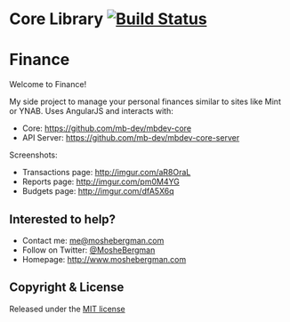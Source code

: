 # Core Library [![Build Status](https://travis-ci.org/mb-dev/finance-ng.svg?branch=master)](https://travis-ci.org/mb-dev/finance-ng)

# Finance

Welcome to Finance!

My side project to manage your personal finances similar to sites like Mint or YNAB. Uses AngularJS and interacts with:
* Core: https://github.com/mb-dev/mbdev-core
* API Server: https://github.com/mb-dev/mbdev-core-server

Screenshots:
* Transactions page: http://imgur.com/aR8OraL
* Reports page: http://imgur.com/pm0M4YG
* Budgets page: http://imgur.com/dfA5X6q

## Interested to help?
* Contact me: [me@moshebergman.com](mailto:me@moshebergman.com)
* Follow on Twitter: [@MosheBergman](https://twitter.com/MosheBergman)
* Homepage: http://www.moshebergman.com

## Copyright & License

Released under the [MIT license](LICENSE)
